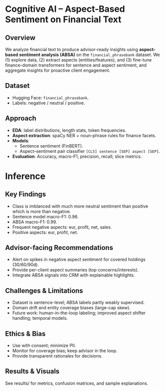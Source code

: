 # Cognitive AI – Aspect-Based Sentiment on Financial Text

## Overview
We analyze financial text to produce advisor-ready insights using **aspect-based sentiment analysis (ABSA)** on the `financial_phrasebank` dataset.
We (1) explore data, (2) extract aspects (entities/features), and (3) fine-tune finance-domain transformers for sentence and aspect sentiment, and aggregate insights for proactive client engagement.

## Dataset
- Hugging Face: `financial_phrasebank`.
- Labels: negative / neutral / positive.

## Approach
- **EDA**: label distributions, length stats, token frequencies.
- **Aspect extraction**: spaCy NER + noun-phrase rules for finance facets.
- **Models**:
  - Sentence sentiment (FinBERT).
  - Aspect–sentiment pair classifier `[CLS] sentence [SEP] aspect [SEP]`.
- **Evaluation**: Accuracy, macro-F1, precision, recall; slice metrics.

# Inference
## Key Findings
-	Class is imblanced with much more neutral sentiment than positive which is more than negative.
-	Sentence model macro-F1: 0.96.
-	ABSA macro-F1: 0.99.
-	Frequent negative aspects: eur, profit, net, sales.
-	Positive aspects: eur, profit, net.

## Advisor-facing Recommendations
-	Alert on spikes in negative aspect sentiment for covered holdings (30/60/90d).
-	Provide per-client aspect summaries (top concerns/interests).
-	Integrate ABSA signals into CRM with explainable highlights.

## Challenges & Limitations
-	Dataset is sentence-level; ABSA labels partly weakly supervised.
-	Domain drift and entity coverage biases (large-cap skew).
-	Future work: human-in-the-loop labeling; improved aspect shifter handling; temporal models.

## Ethics & Bias
-	Use with consent; minimize PII.
-	Monitor for coverage bias; keep advisor in the loop.
-	Provide transparent rationales for decisions.

## Results & Visuals
See results/ for metrics, confusion matrices, and sample explanations.
